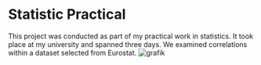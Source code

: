 # Statistic Practical

This project was conducted as part of my practical work in statistics. It took place at my university and spanned three days. We examined correlations within a dataset selected from Eurostat. 
![grafik](https://github.com/Cheesy99/repo/blob/main/result_graphs/Aufgabe_08_a_1.png)
